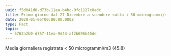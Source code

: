 ```yaml
---
uuid: f5d041d0-d73b-11ea-b4bc-0fc1127c8adc
title: Primo giorno dal 27 Dicembre a scendere sotto i 50 microgrammi/m3
date: 2020-01-05T00:00:00.000Z
type: Fact
topic:
  - 5762a2b0-d757-11ea-9d44-af2b696b45de
---
```


Media giornaliera registrata < 50 microgrammi/m3 (45.8)
